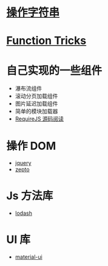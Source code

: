 # [操作字符串](string-operations.md)

# [Function Tricks](function-tricks.md)

# 自己实现的一些组件

* 瀑布流组件
* 滚动分页加载组件
* 图片延迟加载组件
* 简单的模块加载器
* [RequireJS 源码阅读](src/requirejs-code-reading.js)

# 操作 DOM

* [jquery](https://github.com/jquery/jquery)
* [zepto](https://github.com/madrobby/zepto)

# Js 方法库

* [lodash](https://github.com/eplover/lodash)

# UI 库

* [material-ui](http://www.material-ui.com/#/)
